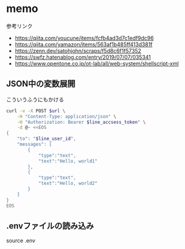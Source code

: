 # memo

参考リンク
- https://qiita.com/youcune/items/fcfb4ad3d7c1edf9dc96
- https://qiita.com/yamazon/items/563af1b485ff413d381f
- https://zenn.dev/satohjohn/scraps/f5d8c6f1f57352
- https://swfz.hatenablog.com/entry/2019/07/07/035341
- https://www.opentone.co.jp/ot-lab/all/web-system/shellscript-xml

## JSON中の変数展開

こういうふうにもかける

```bash
curl -v -X POST $url \
    -H "Content-Type: application/json" \
    -H "Authorization: Bearer $line_accsess_token" \
    -d @- <<EOS
{
    "to": "$line_user_id",
    "messages": [
        {
            "type":"text",
            "text":"Hello, world1"
        },
        {
            "type":"text",
            "text":"Hello, world2"
        }
    ]
}
EOS
```

## .envファイルの読み込み

source .env

